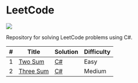 # LeetCode
![](https://shields.io/badge/language-csharp-brightgreen.svg)

Repository for solving LeetCode problems using C#.

| # | Title | Solution | Difficulty |
|---| ----- | -------- | ---------- |
|1|[Two Sum](https://leetcode.com/problems/two-sum/)|[C#](https://github.com/alexeychuvagin/LeetCode/blob/master/LeetCode.Problems/TwoSum.cs)|Easy|
|2|[Three Sum](https://leetcode.com/problems/3sum/)|[C#](https://github.com/alexeychuvagin/LeetCode/blob/master/LeetCode.Problems/ThreeSum.cs)|Medium|